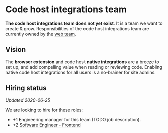 # Code host integrations team

**The code host integrations team does not yet exist**. It is a team we want to create & grow. Responsibilities of the code host integrations team are currently owned by the [web team](../web/index.md).

## Vision

The **browser extension** and code host **native integrations** are a breeze to set up, and add compelling value when reading or reviewing code. Enabling native code host integrations for all users is a no-brainer for site admins.

## Hiring status

_Updated 2020-06-25_

We are looking to hire for these roles:

- +1 Engineering manager for this team (TODO job description).
- +2 [Software Engineer - Frontend](https://github.com/sourcegraph/careers/blob/master/job-descriptions/software-engineer-frontend.md)
